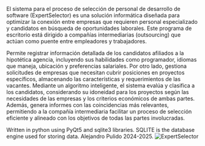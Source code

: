 El sistema para el proceso de selección de personal de desarrollo de software (ExpertSelector) es una solución informática diseñada para optimizar la conexión entre empresas que requieren personal especializado y candidatos en búsqueda de oportunidades laborales. Este programa de escritorio está dirigido a compañías intermediarias (outsourcing) que actúan como puente entre empleadores y trabajadores. 

Permite registrar información detallada de los candidatos afiliados a la hipotética agencia, incluyendo sus habilidades como programador, idiomas que maneja, ubicación y preferencias salariales. Por otro lado, gestiona solicitudes de empresas que necesitan cubrir posiciones en proyectos específicos, almacenando las características y requerimientos de las vacantes.
Mediante un algoritmo inteligente, el sistema evalúa y clasifica a los candidatos, considerando su idoneidad para los proyectos según las necesidades de las empresas y los criterios económicos de ambas partes. Además, genera informes con las coincidencias más relevantes, permitiendo a la compañía intermediaria facilitar un proceso de selección eficiente y alineado con los objetivos de todas las partes involucradas.

Written in python using PyQt5 and sqlite3 libraries.
SQLITE is the database engine used for storing data.
Alejandro Pulido 2024-2025.
![ExpertSelector](https://github.com/user-attachments/assets/77cb9648-9101-439b-b683-282f26ff1807)
